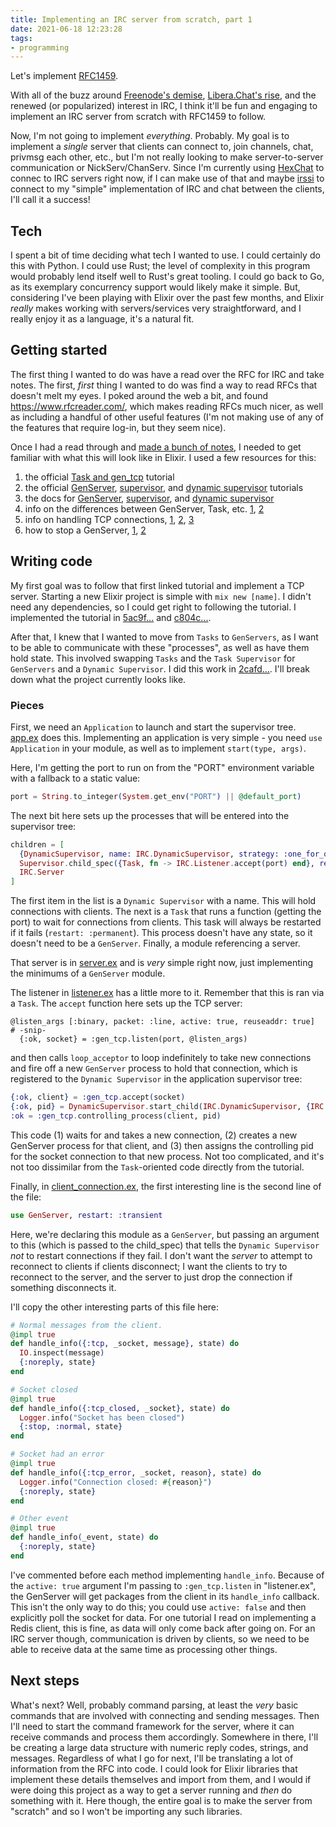 ```yaml
---
title: Implementing an IRC server from scratch, part 1
date: 2021-06-18 12:23:28
tags:
- programming
---
```


Let's implement [RFC1459](https://datatracker.ietf.org/doc/html/rfc1459).

<!-- more -->

With all of the buzz around [Freenode's demise](https://www.reddit.com/r/linux/comments/o0263h/all_freenode_channels_and_users_gone/), [Libera.Chat's rise](https://libera.chat/), and the renewed (or popularized) interest in IRC, I think it'll be fun and engaging to implement an IRC server from scratch with RFC1459 to follow.

Now, I'm not going to implement _everything_. Probably. My goal is to implement a _single_ server that clients can connect to, join channels, chat, privmsg each other, etc., but I'm not really looking to make server-to-server communication or NickServ/ChanServ. Since I'm currently using [HexChat](https://hexchat.github.io/) to connec to IRC servers right now, if I can make use of that and maybe [irssi](https://irssi.org/) to connect to my "simple" implementation of IRC and chat between the clients, I'll call it a success!

## Tech

I spent a bit of time deciding what tech I wanted to use. I could certainly do this with Python. I could use Rust; the level of complexity in this program would probably lend itself well to Rust's great tooling. I could go back to Go, as its exemplary concurrency support would likely make it simple. But, considering I've been playing with Elixir over the past few months, and Elixir _really_ makes working with servers/services very straightforward, and I really enjoy it as a language, it's a natural fit.

## Getting started

The first thing I wanted to do was have a read over the RFC for IRC and take notes. The first, _first_ thing I wanted to do was find a way to read RFCs that doesn't melt my eyes. I poked around the web a bit, and found <https://www.rfcreader.com/>, which makes reading RFCs much nicer, as well as including a handful of other useful features (I'm not making use of any of the features that require log-in, but they seem nice).

Once I had a read through and [made a bunch of notes](https://github.com/Celeo/irc_playground/blob/master/notes.md), I needed to get familiar with what this will look like in Elixir. I used a few resources for this:

1. the official [Task and gen_tcp](https://elixir-lang.org/getting-started/mix-otp/task-and-gen-tcp.html) tutorial
1. the official [GenServer](https://elixir-lang.org/getting-started/mix-otp/genserver.html), [supervisor](https://elixir-lang.org/getting-started/mix-otp/supervisor-and-application.html), and [dynamic supervisor](https://elixir-lang.org/getting-started/mix-otp/dynamic-supervisor.html) tutorials
1. the docs for [GenServer](https://hexdocs.pm/elixir/GenServer.html), [supervisor](https://hexdocs.pm/elixir/Supervisor.html#content), and [dynamic supervisor](https://hexdocs.pm/elixir/DynamicSupervisor.html#content)
1. info on the differences between GenServer, Task, etc. [1](https://www.reddit.com/r/elixir/comments/mcnl65/difference_between_genserver_supervisor_task_and/), [2](https://elixirforum.com/t/tasks-vs-genserver/27864)
1. info on handling TCP connections, [1](http://www.robgolding.com/blog/2019/05/21/tcp-genserver-elixir/), [2](https://medium.com/blackode/quick-easy-tcp-genserver-with-elixir-and-erlang-10189b25e221), [3](https://stackoverflow.com/questions/40973079/managing-multiple-tcp-connections-in-active-mode-from-one-genserver)
1. how to stop a GenServer, [1](https://elixirforum.com/t/stopping-child-genserver-in-dynamicsupervisor-gracefully-without-restarting-it/17741/3), [2](https://alexcastano.com/how-to-stop-a-genserver-in-elixir/)

## Writing code

My first goal was to follow that first linked tutorial and implement a TCP server. Starting a new Elixir project is simple with `mix new [name]`. I didn't need any dependencies, so I could get right to following the tutorial. I implemented the tutorial in [5ac9f...](https://github.com/Celeo/simple_irc_server/commit/5ac9f8e365f395de99a7f6b8c272aaff539e0ea4) and [c804c...](https://github.com/Celeo/simple_irc_server/commit/c804c07b54076b051bb3349fee06a2b33899fad6).

After that, I knew that I wanted to move from `Tasks` to `GenServers`, as I want to be able to communicate with these "processes", as well as have them hold state. This involved swapping `Tasks` and the `Task Supervisor` for `GenServers` and a `Dynamic Supervisor`. I did this work in [2cafd...](https://github.com/Celeo/simple_irc_server/commit/2cafd8c81947f4df098fcd16495a69050bf804bb). I'll break down what the project currently looks like.

### Pieces

First, we need an `Application` to launch and start the supervisor tree. [app.ex](https://github.com/Celeo/simple_irc_server/blob/2cafd8c81947f4df098fcd16495a69050bf804bb/lib/app.ex) does this. Implementing an application is very simple - you need `use Application` in your module, as well as to implement `start(type, args)`.

Here, I'm getting the port to run on from the "PORT" environment variable with a fallback to a static value:

```elixir
port = String.to_integer(System.get_env("PORT") || @default_port)
```

The next bit here sets up the processes that will be entered into the supervisor tree:

```elixir
children = [
  {DynamicSupervisor, name: IRC.DynamicSupervisor, strategy: :one_for_one},
  Supervisor.child_spec({Task, fn -> IRC.Listener.accept(port) end}, restart: :permanent),
  IRC.Server
]
```

The first item in the list is a `Dynamic Supervisor` with a name. This will hold connections with clients. The next is a `Task` that runs a function (getting the port) to wait for connections from clients. This task will always be restarted if it fails (`restart: :permanent`). This process doesn't have any state, so it doesn't need to be a `GenServer`. Finally, a module referencing a server.

That server is in [server.ex](https://github.com/Celeo/simple_irc_server/blob/2cafd8c81947f4df098fcd16495a69050bf804bb/lib/server.ex) and is _very_ simple right now, just implementing the minimums of a `GenServer` module.

The listener in [listener.ex](https://github.com/Celeo/simple_irc_server/blob/2cafd8c81947f4df098fcd16495a69050bf804bb/lib/listener.ex) has a little more to it. Remember that this is ran via a `Task`. The `accept` function here sets up the TCP server:

```elixir_
@listen_args [:binary, packet: :line, active: true, reuseaddr: true]
# -snip-
  {:ok, socket} = :gen_tcp.listen(port, @listen_args)
```

and then calls `loop_acceptor` to loop indefinitely to take new connections and fire off a new `GenServer` process to hold that connection, which is registered to the `Dynamic Supervisor` in the application supervisor tree:

```elixir
{:ok, client} = :gen_tcp.accept(socket)
{:ok, pid} = DynamicSupervisor.start_child(IRC.DynamicSupervisor, {IRC.ClientConnection, {client}})
:ok = :gen_tcp.controlling_process(client, pid)
```

This code (1) waits for and takes a new connection, (2) creates a new GenServer process for that client, and (3) then assigns the controlling pid for the socket connection to that new process. Not too complicated, and it's not too dissimilar from the `Task`-oriented code directly from the tutorial.

Finally, in [client_connection.ex](https://github.com/Celeo/simple_irc_server/blob/2cafd8c81947f4df098fcd16495a69050bf804bb/lib/client_connection.ex), the first interesting line is the second line of the file:

```elixir
use GenServer, restart: :transient
```

Here, we're declaring this module as a `GenServer`, but passing an argument to this (which is passed to the child\_spec) that tells the `Dynamic Supervisor` _not_ to restart connections if they fail. I don't want the _server_ to attempt to reconnect to clients if clients disconnect; I want the clients to try to reconnect to the server, and the server to just drop the connection if something disconnects it.

I'll copy the other interesting parts of this file here:

```elixir
# Normal messages from the client.
@impl true
def handle_info({:tcp, _socket, message}, state) do
  IO.inspect(message)
  {:noreply, state}
end

# Socket closed
@impl true
def handle_info({:tcp_closed, _socket}, state) do
  Logger.info("Socket has been closed")
  {:stop, :normal, state}
end

# Socket had an error
@impl true
def handle_info({:tcp_error, _socket, reason}, state) do
  Logger.info("Connection closed: #{reason}")
  {:noreply, state}
end

# Other event
@impl true
def handle_info(_event, state) do
  {:noreply, state}
end
```

I've commented before each method implementing `handle_info`. Because of the `active: true` argument I'm passing to `:gen_tcp.listen` in "listener.ex", the GenServer will get packages from the client in its `handle_info` callback. This isn't the only way to do this; you could use `active: false` and then explicitly poll the socket for data. For one tutorial I read on implementing a Redis client, this is fine, as data will only come back after going on. For an IRC server though, communication is driven by clients, so we need to be able to receive data at the same time as processing other things.

## Next steps

What's next? Well, probably command parsing, at least the _very_ basic commands that are involved with connecting and sending messages. Then I'll need to start the command framework for the server, where it can receive commands and process them accordingly. Somewhere in there, I'll be creating a large data structure with numeric reply codes, strings, and messages. Regardless of what I go for next, I'll be translating a lot of information from the RFC into code. I could look for Elixir libraries that implement these details themselves and import from them, and I would if were doing this project as a way to get a server running and _then_ do something with it. Here though, the entire goal is to make the server from "scratch" and so I won't be importing any such libraries.
